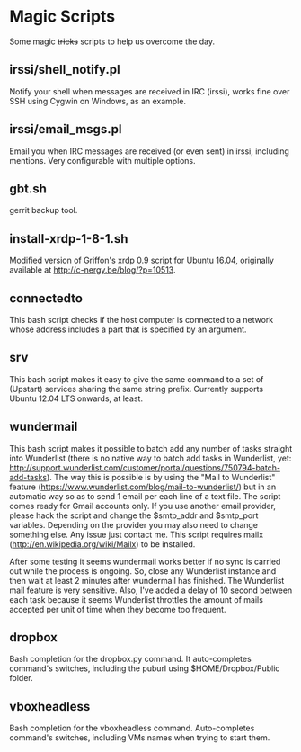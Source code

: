 Magic Scripts
=============

Some magic ~~tricks~~ scripts to help us overcome the day.

irssi/shell_notify.pl
---
Notify your shell when messages are received in IRC (irssi), works fine over SSH using Cygwin on Windows, as an example.

irssi/email_msgs.pl
---
Email you when IRC messages are received (or even sent) in irssi, including mentions. Very configurable with multiple options.

gbt.sh
---
gerrit backup tool.

install-xrdp-1-8-1.sh
---
Modified version of Griffon's xrdp 0.9 script for Ubuntu 16.04, originally available at http://c-nergy.be/blog/?p=10513.

connectedto
---
This bash script checks if the host computer is connected to a network whose address includes a part that is specified by an argument.

srv
---
This bash script makes it easy to give the same command to a set of (Upstart) services sharing the same string prefix.
Currently supports Ubuntu 12.04 LTS onwards, at least.

wundermail
---
This bash script makes it possible to batch add any number of tasks straight into Wunderlist (there is no native way to batch add tasks in Wunderlist, yet: http://support.wunderlist.com/customer/portal/questions/750794-batch-add-tasks). The way this is possible is by using the "Mail to Wunderlist" feature (https://www.wunderlist.com/blog/mail-to-wunderlist/) but in an automatic way so as to send 1 email per each line of a text file. The script comes ready for Gmail accounts only. If you use another email provider, please hack the script and change the $smtp_addr and $smtp_port variables. Depending on the provider you may also need to change something else. Any issue just contact me. This script requires mailx (http://en.wikipedia.org/wiki/Mailx) to be installed.

After some testing it seems wundermail works better if no sync is carried out while the process is ongoing. So, close any Wunderlist instance and then wait at least 2 minutes after wundermail has finished. The Wunderlist mail feature is very sensitive. Also, I've added a delay of 10 second between each task because it seems Wunderlist throttles the amount of mails accepted per unit of time when they become too frequent.

dropbox
---
Bash completion for the dropbox.py command. It auto-completes command's switches, including the puburl using $HOME/Dropbox/Public folder.

vboxheadless
---
Bash completion for the vboxheadless command. Auto-completes command's switches, including VMs names when trying to start them.

